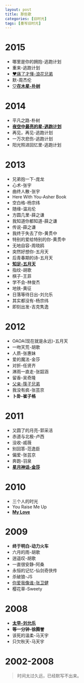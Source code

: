 ```yaml
---
layout: post
title: 那些歌
categories: [旧时光]
tags: [墨写旧时光]
---
```


# 2015

- 哪里是你的拥抱-逃跑计划
- 重来-逃跑计划
- [❤痛了才懂-浪花兄弟](http://music.163.com/#/m/song?id=5234586)
- 默-周杰伦
- [♡**在木星-朴树**](http://music.163.com/#/m/song?id=33419478)

# 2014

- 平凡之路-朴树
- [**夜空中最亮的星-逃跑计划**](http://music.163.com/#/m/song?id=25706282)
- 再见，再见-逃跑计划
- 一万次悲伤-逃跑计划
- 阳光照进回忆里-逃跑计划

# 2013

- 兄弟抱一下-庞龙
- 心术-张宇
- 曲终人散-张宇
- Here With You-Asher Book
- 空白格-杨宗纬
- 随缘-温兆伦
- 方圆几里-薛之谦
- 我知道你都知道-薛之谦
- 传说-薛之谦
- 我终于失去了你-黄贯中
- 特别的爱给特别的你-黄贯中
- 无地自容-周晓鸥
- 突然好想你-五月天
- 后青春期的诗-五月天
- [**知足-五月天**](http://music.163.com/#/m/song?id=385965)
- 指纹-胡歌
- 棋子-王菲
- 学不会-林俊杰
- 地铁-黄征
- 日落等待日出-刘允乐
- 其实都没有-杨宗纬
- 即刻出发-吉克隽逸

# 2012

- OAOA(现在就是永远)-五月天
- 一吻天荒-胡歌
- 人质-张惠妹
- 爱的魔法-金莎
- 对折-任贤齐
- 淋雨一直走-张韶涵
- 留香-吴奇隆
- [父亲-筷子兄弟](http://music.163.com/#/m/song?id=362996)
- 我没有疯-张芸京
- **卜卦-崔子格**

# 2011

- 又圆了的月亮-郭采洁
- 赤道与北极-卢西
- 没收-戚薇
- 别回答-范逸臣
- 偏爱-张芸京
- 奔跑-羽泉
- [**星月神话-金莎**](http://music.163.com/#/m/song?id=247512)

# 2010

- 三个人的时光
- You Raise Me Up
- [**My Love**](http://music.163.com/#/m/song?id=2081057)

# 2009

- **终于明白-动力火车**
- 六月的雨-胡歌
- 逍遥叹-胡歌
- 一直很安静-阿桑
- 永恒的记忆-仙剑奇侠传
- 杀破狼-JS
- [你爱我像谁-张卫健](http://music.163.com/#/m/song?id=189477)
- 樱花草-Sweety

# 2008

- [**太早-刘允乐**](http://music.163.com/#/m/song?id=126946)
- **等一分钟-徐腾誉**
- 该死的温柔-马天宇
- 只欠秋天-马天宇



# 2002-2008

> 时间太过久远，已经默写不出来。